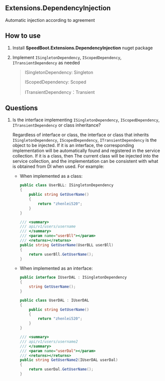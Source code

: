 ## Extensions.DependencyInjection

Automatic injection according to agreement

## How to use

1.  Install **SpeedBoot.Extensions.DependencyInjection** nuget package

2. Implement `ISingletonDependency`, `IScopedDependency`, `ITransientDependency` as needed

   > ISingletonDependency: Singleton
   >
   > IScopedDependency: Scoped
   >
   > ITransientDependency：Transient

## Questions

1. Is the interface implementing `ISingletonDependency`, `IScopedDependency`, `ITransientDependency` or class inheritance?

   Regardless of interface or class, the interface or class that inherits `ISingletonDependency`, `IScopedDependency`, `ITransientDependency` is the object to be injected. If it is an interface, the corresponding implementation will be automatically found and registered in the service collection. If it is a class, then The current class will be injected into the service collection, and the implementation can be consistent with what is obtained from DI when used. For example:

   * When implemented as a class:

     ```c#
     public class UserBLL: ISingletonDependency
     {
         public string GetUserName()
         {
             return "zhenlei520";
         }
     }

     /// <summary>
     /// api/v1/users/username
     /// </summary>
     /// <param name="userBll"></param>
     /// <returns></returns>
     public string GetUserName(UserBLL userBll)
     {
         return userBll.GetUserName();
     }
     ```

   * When implemented as an interface:

     ```c#
     public interface IUserDAL : ISingletonDependency
     {
         string GetUserName();
     }

     public class UserDAL : IUserDAL
     {
         public string GetUserName()
         {
             return "zhenlei520";
         }
     }

     /// <summary>
     /// api/v1/users/username2
     /// </summary>
     /// <param name="userDal"></param>
     /// <returns></returns>
     public string GetUserName2(IUserDAL userDal)
     {
         return userDal.GetUserName();
     }
     ```

